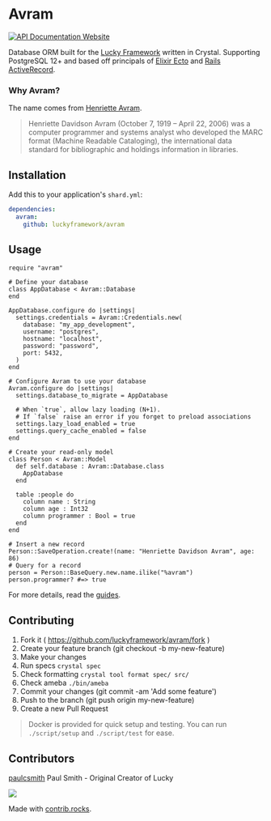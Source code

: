 # Avram

[![API Documentation Website](https://img.shields.io/website?down_color=red&down_message=Offline&label=API%20Documentation&up_message=Online&url=https%3A%2F%2Fluckyframework.github.io%2Favram%2F)](https://luckyframework.github.io/avram)

Database ORM built for the [Lucky Framework](https://luckyframework.org/) written in Crystal. Supporting PostgreSQL 12+ and based off principals of [Elixir Ecto](https://hexdocs.pm/ecto/Ecto.html) and [Rails ActiveRecord](https://guides.rubyonrails.org/active_record_basics.html).

### Why Avram?

The name comes from [Henriette Avram](https://en.wikipedia.org/wiki/Henriette_Avram).

> Henriette Davidson Avram (October 7, 1919 – April 22, 2006) was a computer programmer and systems analyst who developed the MARC format (Machine Readable Cataloging), the international data standard for bibliographic and holdings information in libraries.

## Installation

Add this to your application's `shard.yml`:

```yaml
dependencies:
  avram:
    github: luckyframework/avram
```

## Usage

```crystal
require "avram"

# Define your database
class AppDatabase < Avram::Database
end

AppDatabase.configure do |settings|
  settings.credentials = Avram::Credentials.new(
    database: "my_app_development",
    username: "postgres",
    hostname: "localhost",
    password: "password",
    port: 5432,
  )
end

# Configure Avram to use your database
Avram.configure do |settings|
  settings.database_to_migrate = AppDatabase

  # When `true`, allow lazy loading (N+1).
  # If `false` raise an error if you forget to preload associations
  settings.lazy_load_enabled = true
  settings.query_cache_enabled = false
end

# Create your read-only model
class Person < Avram::Model
  def self.database : Avram::Database.class
    AppDatabase
  end

  table :people do
    column name : String
    column age : Int32
    column programmer : Bool = true
  end
end

# Insert a new record
Person::SaveOperation.create!(name: "Henriette Davidson Avram", age: 86)
# Query for a record
person = Person::BaseQuery.new.name.ilike("%avram")
person.programmer? #=> true
```

For more details, read the [guides](https://luckyframework.org/guides/database/intro-to-avram-and-orms).

## Contributing

1. Fork it ( https://github.com/luckyframework/avram/fork )
1. Create your feature branch (git checkout -b my-new-feature)
1. Make your changes
1. Run specs `crystal spec`
1. Check formatting `crystal tool format spec/ src/`
1. Check ameba `./bin/ameba`
1. Commit your changes (git commit -am 'Add some feature')
1. Push to the branch (git push origin my-new-feature)
1. Create a new Pull Request

> Docker is provided for quick setup and testing. You can run `./script/setup` and `./script/test` for ease.

## Contributors

[paulcsmith](https://github.com/paulcsmith) Paul Smith - Original Creator of Lucky

<a href="https://github.com/luckyframework/avram/graphs/contributors">
  <img src="https://contrib.rocks/image?repo=luckyframework/avram" />
</a>

Made with [contrib.rocks](https://contrib.rocks).
